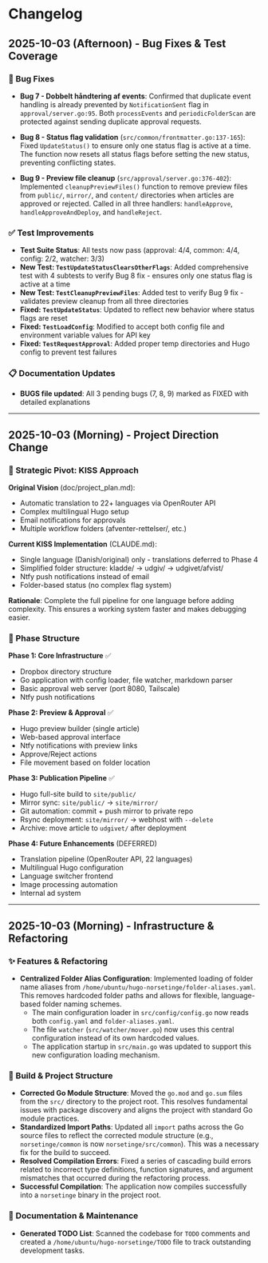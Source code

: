 # Changelog

## 2025-10-03 (Afternoon) - Bug Fixes & Test Coverage

### 🐛 Bug Fixes

*   **Bug 7 - Dobbelt håndtering af events**: Confirmed that duplicate event handling is already prevented by `NotificationSent` flag in `approval/server.go:95`. Both `processEvents` and `periodicFolderScan` are protected against sending duplicate approval requests.

*   **Bug 8 - Status flag validation** (`src/common/frontmatter.go:137-165`): Fixed `UpdateStatus()` to ensure only one status flag is active at a time. The function now resets all status flags before setting the new status, preventing conflicting states.

*   **Bug 9 - Preview file cleanup** (`src/approval/server.go:376-402`): Implemented `cleanupPreviewFiles()` function to remove preview files from `public/`, `mirror/`, and `content/` directories when articles are approved or rejected. Called in all three handlers: `handleApprove`, `handleApproveAndDeploy`, and `handleReject`.

### ✅ Test Improvements

*   **Test Suite Status**: All tests now pass (approval: 4/4, common: 4/4, config: 2/2, watcher: 3/3)
*   **New Test: `TestUpdateStatusClearsOtherFlags`**: Added comprehensive test with 4 subtests to verify Bug 8 fix - ensures only one status flag is active at a time
*   **New Test: `TestCleanupPreviewFiles`**: Added test to verify Bug 9 fix - validates preview cleanup from all three directories
*   **Fixed: `TestUpdateStatus`**: Updated to reflect new behavior where status flags are reset
*   **Fixed: `TestLoadConfig`**: Modified to accept both config file and environment variable values for API key
*   **Fixed: `TestRequestApproval`**: Added proper temp directories and Hugo config to prevent test failures

### 📋 Documentation Updates

*   **BUGS file updated**: All 3 pending bugs (7, 8, 9) marked as FIXED with detailed explanations

---

## 2025-10-03 (Morning) - Project Direction Change

### 🎯 Strategic Pivot: KISS Approach

**Original Vision** (doc/project_plan.md):
- Automatic translation to 22+ languages via OpenRouter API
- Complex multilingual Hugo setup
- Email notifications for approvals
- Multiple workflow folders (afventer-rettelser/, etc.)

**Current KISS Implementation** (CLAUDE.md):
- Single language (Danish/original) only - translations deferred to Phase 4
- Simplified folder structure: kladde/ → udgiv/ → udgivet/afvist/
- Ntfy push notifications instead of email
- Folder-based status (no complex flag system)

**Rationale**: Complete the full pipeline for one language before adding complexity. This ensures a working system faster and makes debugging easier.

### 📐 Phase Structure

**Phase 1: Core Infrastructure** ✅
- Dropbox directory structure
- Go application with config loader, file watcher, markdown parser
- Basic approval web server (port 8080, Tailscale)
- Ntfy push notifications

**Phase 2: Preview & Approval** ✅
- Hugo preview builder (single article)
- Web-based approval interface
- Ntfy notifications with preview links
- Approve/Reject actions
- File movement based on folder location

**Phase 3: Publication Pipeline** ✅
- Hugo full-site build to `site/public/`
- Mirror sync: `site/public/` → `site/mirror/`
- Git automation: commit + push mirror to private repo
- Rsync deployment: `site/mirror/` → webhost with `--delete`
- Archive: move article to `udgivet/` after deployment

**Phase 4: Future Enhancements** (DEFERRED)
- Translation pipeline (OpenRouter API, 22 languages)
- Multilingual Hugo configuration
- Language switcher frontend
- Image processing automation
- Internal ad system

---

## 2025-10-03 (Morning) - Infrastructure & Refactoring

### ✨ Features & Refactoring

*   **Centralized Folder Alias Configuration**: Implemented loading of folder name aliases from `/home/ubuntu/hugo-norsetinge/folder-aliases.yaml`. This removes hardcoded folder paths and allows for flexible, language-based folder naming schemes.
    *   The main configuration loader in `src/config/config.go` now reads both `config.yaml` and `folder-aliases.yaml`.
    *   The file `watcher` (`src/watcher/mover.go`) now uses this central configuration instead of its own hardcoded values.
    *   The application startup in `src/main.go` was updated to support this new configuration loading mechanism.

### 🔧 Build & Project Structure

*   **Corrected Go Module Structure**: Moved the `go.mod` and `go.sum` files from the `src/` directory to the project root. This resolves fundamental issues with package discovery and aligns the project with standard Go module practices.
*   **Standardized Import Paths**: Updated all `import` paths across the Go source files to reflect the corrected module structure (e.g., `norsetinge/common` is now `norsetinge/src/common`). This was a necessary fix for the build to succeed.
*   **Resolved Compilation Errors**: Fixed a series of cascading build errors related to incorrect type definitions, function signatures, and argument mismatches that occurred during the refactoring process.
*   **Successful Compilation**: The application now compiles successfully into a `norsetinge` binary in the project root.

### 📝 Documentation & Maintenance

*   **Generated TODO List**: Scanned the codebase for `TODO` comments and created a `/home/ubuntu/hugo-norsetinge/TODO` file to track outstanding development tasks.
